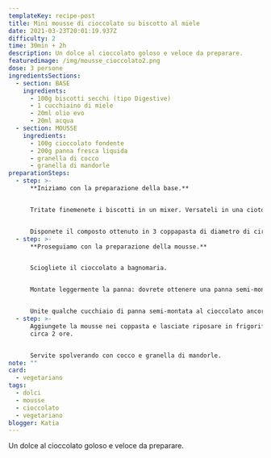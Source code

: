```yaml
---
templateKey: recipe-post
title: Mini mousse di cioccolato su biscotto al miele
date: 2021-03-23T20:01:19.937Z
difficulty: 2
time: 30min + 2h
description: Un dolce al cioccolato goloso e veloce da preparare.
featuredimage: /img/mousse_cioccolato2.png
dose: 3 persone
ingredientsSections:
  - section: BASE
    ingredients:
      - 100g biscotti secchi (tipo Digestive)
      - 1 cucchiaino di miele
      - 20ml olio evo
      - 20ml acqua
  - section: MOUSSE
    ingredients:
      - 100g cioccolato fondente
      - 200g panna fresca liquida
      - granella di cocco
      - granella di mandorle
preparationSteps:
  - step: >-
      **Iniziamo con la preparazione della base.**


      Tritate finemenete i biscotti in un mixer. Versateli in una ciotola ed unite il miele, l'olio e l'acqua. 


      Disponete il composto ottenuto in 3 coppapasta di diametro di circa 8 cm (o in 3 bicchieri se preferite) e compattate fino ad ottenere la base, alta circa 0,5 cm.
  - step: >-
      **Proseguiamo con la preparazione della mousse.**


      Sciogliete il cioccolato a bagnomaria. 


      Montate leggermente la panna: dovrete ottenere una panna semi-montata e non montata a neve ferma. 


      Unite qualche cucchiaio di panna semi-montata al cioccolato ancora caldo, in modo da favorirne il raffreddamento. Mescolate energicamente ed amalgamate. In seguito, unite la panna restante al composto e continuate a mescolare con una frusta finchè non otterrete una mousse di un unico colore.
  - step: >-
      Aggiungete la mousse nei coppasta e lasciate riposare in frigorifero per
      circa 2 ore.


      Servite spolverando con cocco e granella di mandorle.
note: ""
card: 
  - vegetariano
tags:
  - dolci
  - mousse
  - cioccolato
  - vegetariano
blogger: Katia
---
```

Un dolce al cioccolato goloso e veloce da preparare.